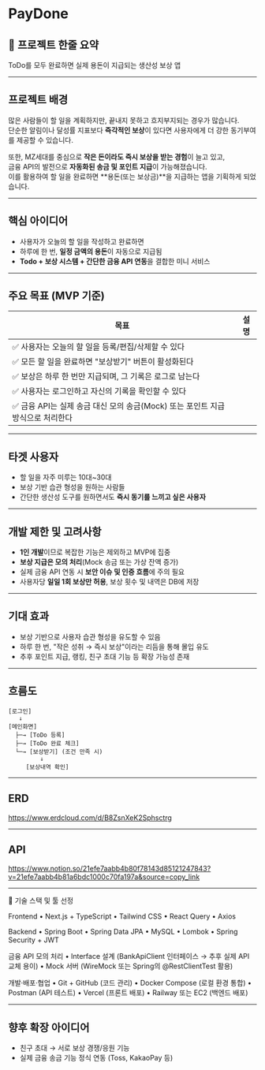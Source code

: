 # PayDone

## 📝 프로젝트 한줄 요약
ToDo를 모두 완료하면 실제 용돈이 지급되는 생산성 보상 앱

---

## 프로젝트 배경

많은 사람들이 할 일을 계획하지만, 끝내지 못하고 흐지부지되는 경우가 많습니다.  
단순한 알림이나 달성률 지표보다 **즉각적인 보상**이 있다면 사용자에게 더 강한 동기부여를 제공할 수 있습니다.

또한, MZ세대를 중심으로 **작은 돈이라도 즉시 보상을 받는 경험**이 늘고 있고,  
금융 API의 발전으로 **자동화된 송금 및 포인트 지급**이 가능해졌습니다.  
이를 활용하여 할 일을 완료하면 **용돈(또는 보상금)**을 지급하는 앱을 기획하게 되었습니다.

---

## 핵심 아이디어

- 사용자가 오늘의 할 일을 작성하고 완료하면
- 하루에 한 번, **일정 금액의 용돈**이 자동으로 지급됨
- **Todo + 보상 시스템 + 간단한 금융 API 연동**을 결합한 미니 서비스

---

## 주요 목표 (MVP 기준)

| 목표 | 설명 |
|------|------|
| ✅ 사용자는 오늘의 할 일을 등록/편집/삭제할 수 있다 |
| ✅ 모든 할 일을 완료하면 "보상받기" 버튼이 활성화된다 |
| ✅ 보상은 하루 한 번만 지급되며, 그 기록은 로그로 남는다 |
| ✅ 사용자는 로그인하고 자신의 기록을 확인할 수 있다 |
| ✅ 금융 API는 실제 송금 대신 모의 송금(Mock) 또는 포인트 지급 방식으로 처리한다 |

---

## 타겟 사용자

- 할 일을 자주 미루는 10대~30대
- 보상 기반 습관 형성을 원하는 사람들
- 간단한 생산성 도구를 원하면서도 **즉시 동기를 느끼고 싶은 사용자**

---

## 개발 제한 및 고려사항

- **1인 개발**이므로 복잡한 기능은 제외하고 MVP에 집중
- **보상 지급은 모의 처리**(Mock 송금 또는 가상 잔액 증가)
- 실제 금융 API 연동 시 **보안 이슈 및 인증 흐름**에 주의 필요
- 사용자당 **일일 1회 보상만 허용**, 보상 횟수 및 내역은 DB에 저장

---

## 기대 효과

- 보상 기반으로 사용자 습관 형성을 유도할 수 있음
- 하루 한 번, "작은 성취 → 즉시 보상"이라는 리듬을 통해 몰입 유도
- 추후 포인트 지급, 랭킹, 친구 초대 기능 등 확장 가능성 존재

---

## 흐름도

```
[로그인]
   ↓
[메인화면]
  ├─→ [ToDo 등록]
  ├─→ [ToDo 완료 체크]
  └─→ [보상받기] (조건 만족 시)
         ↓
     [보상내역 확인]
```

---

## ERD

https://www.erdcloud.com/d/B8ZsnXeK2Sphsctrg

---

## API

https://www.notion.so/21efe7aabb4b80f78143d85121247843?v=21efe7aabb4b81a6bdc1000c70fa197a&source=copy_link

---
🎯 기술 스택 및 툴 선정

Frontend
	•	Next.js + TypeScript
	•	Tailwind CSS
	•	React Query
	•	Axios

Backend
	•	Spring Boot 
	•	Spring Data JPA 
	•	MySQL
	•	Lombok 
	•	Spring Security + JWT 

금융 API 모의 처리
	•	Interface 설계 (BankApiClient 인터페이스 → 추후 실제 API 교체 용이)
	•	Mock 서버 (WireMock 또는 Spring의 @RestClientTest 활용)

개발·배포·협업
	•	Git + GitHub (코드 관리)
	•	Docker Compose (로컬 환경 통합)
	•	Postman (API 테스트)
	•	Vercel (프론트 배포)
	•	Railway 또는 EC2 (백엔드 배포)

---

## 향후 확장 아이디어

- 친구 초대 → 서로 보상 경쟁/응원 기능
- 실제 금융 송금 기능 정식 연동 (Toss, KakaoPay 등)
